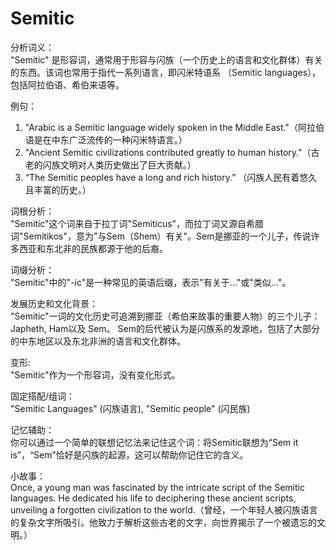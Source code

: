 # Semitic

分析词义：  
"Semitic" 是形容词，通常用于形容与闪族（一个历史上的语言和文化群体）有关的东西。该词也常用于指代一系列语言，即闪米特语系 （Semitic languages），包括阿拉伯语、希伯来语等。

  

例句：

  

1.  "Arabic is a Semitic language widely spoken in the Middle East."（阿拉伯语是在中东广泛流传的一种闪米特语言。）
2.  "Ancient Semitic civilizations contributed greatly to human history."（古老的闪族文明对人类历史做出了巨大贡献。）
3.  “The Semitic peoples have a long and rich history.” （闪族人民有着悠久且丰富的历史。）

  

词根分析：  
"Semitic"这个词来自于拉丁词"Semiticus"，而拉丁词又源自希腊词"Semitikos"，意为"与Sem（Shem）有关"。Sem是挪亚的一个儿子，传说许多西亚和东北非的民族都源于他的后裔。

  

词缀分析：  
"Semitic"中的"-ic"是一种常见的英语后缀，表示"有关于..."或"类似..."。

  

发展历史和文化背景：  
"Semitic"一词的文化历史可追溯到挪亚（希伯来故事的重要人物）的三个儿子：Japheth, Ham以及 Sem。 Sem的后代被认为是闪族系的发源地，包括了大部分的中东地区以及东北非洲的语言和文化群体。

  

变形:  
"Semitic"作为一个形容词，没有变化形式。

  

固定搭配/组词：  
"Semitic Languages" (闪族语言), "Semitic people" (闪民族)

  

记忆辅助：  
你可以通过一个简单的联想记忆法来记住这个词：将Semitic联想为“Sem it is”，“Sem”恰好是闪族的起源，这可以帮助你记住它的含义。

  

小故事：  
Once, a young man was fascinated by the intricate script of the Semitic languages. He dedicated his life to deciphering these ancient scripts, unveiling a forgotten civilization to the world.（曾经，一个年轻人被闪族语言的复杂文字所吸引。他致力于解析这些古老的文字，向世界揭示了一个被遗忘的文明。）
